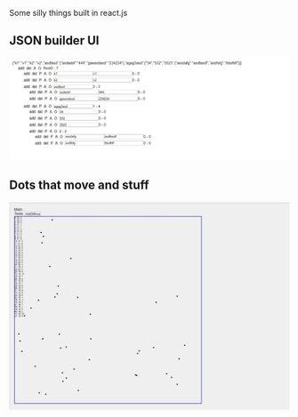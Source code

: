 
Some silly things built in react.js

## JSON builder UI

![](screenshots/jsonBuilder.JPG "")

## Dots that move and stuff

![](screenshots/dotsThatMove.JPG "")